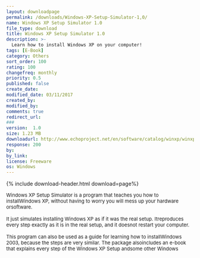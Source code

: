 ```yaml
---
layout: downloadpage
permalink: /downloads/Windows-XP-Setup-Simulator-1,0/
name: Windows XP Setup Simulator 1.0
file_type: download
title: Windows XP Setup Simulator 1.0
description: >-
  Learn how to install Windows XP on your computer!
tags: [E-Book]
category: Others
sort_order: 100
rating: 100
changefreq: monthly
priority: 0.5
published: false
create_date:
modified_date: 03/11/2017
created_by:
modified_by:
comments: true
redirect_url:
###
version:  1.0
size: 1.23 MB
downloadurl: http://www.echoproject.net/en/software/catalog/winxp/winxp_simulator.exe
response: 200
by:
by_link:
license: Freeware
os: Windows
---
```


{% include download-header.html download=page%}

<p style="fix-download-text !important">
<p><font size="2"><p>Windows XP Setup Simulator is a program that teaches you how to installWindows XP, without having to worry you will mess up your hardware orsoftware. <br />
<br />
It just simulates installing Windows XP as if it was the real setup. Itreproduces every step exactly as it is in the real setup, and it doesnot restart your computer. <br />
<br />
This program can also be used as a guide for learning how to installWindows 2003, because the steps are very similar. The package alsoincludes an e-book that explains every step of the Windows XP Setup andsome other Windows</p></p></p>
